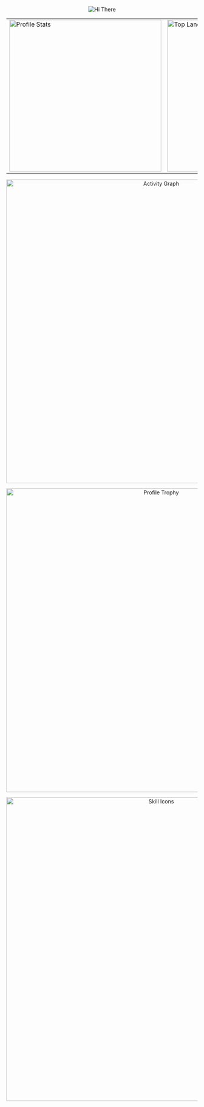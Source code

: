 <p align="center">
  <!-- https://github.com/kyechan99/capsule-render -->
  <img src="https://capsule-render.vercel.app/api?type=waving&color=gradient&height=300&&section=header&text=HI%20THERE&fontSize=90&fontAlign=50&fontAlignY=30&desc=I%20am%20wxx2786&descAlign=50&descSize=30&descAlignY=60&animation=twinkling" alt="Hi There" title="Hi There"/>
</p>

<div align="center">
  <!-- 使用 table 实现左右并排并居中 -->
  <table>
    <tr>
      <td>
        <img width="400" src="https://github-readme-stats.vercel.app/api?username=wxx2786&theme=transparent&show_icons=true&hide_border=true&show=reviews,discussions_started&hide_title=true&hide=contribs&number_format=long&count_private=true" alt="Profile Stats" title="Profile Stats" />
      </td>
      <td>
        <img width="400" src="https://github-readme-stats.vercel.app/api/top-langs/?username=wxx2786&theme=transparent&hide_border=true&layout=donut-vertical&langs_count=6" alt="Top Langs" title="Top Langs" />
      </td>
    </tr>
  </table>
</div>


<p align="center">
  <!-- https://github.com/Ashutosh00710/github-readme-activity-graph -->
  <img width="800" src="https://github-readme-activity-graph.vercel.app/graph?username=wxx2786&theme=github-compact&hide_border=true&area=true&custom_title=Activity%20Graph" alt="Activity Graph" title="Activity Graph" />
</p>

<p align="center">
  <!-- https://github.com/ryo-ma/github-profile-trophy -->
  <img width="800" src="https://github-profile-trophy.vercel.app/?username=wxx2786&no-bg=true&no-frame=true&theme=algolia&title=-MultiLanguage" alt="Profile Trophy" title="Profile Trophy" />
</p>

<p align="center">
  <!-- https://github.com/LelouchFR/skill-icons -->
  <img width="800" src="https://go-skill-icons.vercel.app/api/icons?i=linux,c,cpp,redis,kubernetes,go,matlab&titles=true" alt="Skill Icons" title="Skill Icons">
</p>

<!--
**wxx2786/wxx2786** is a ✨ _special_ ✨ repository because its `README.md` (this file) appears on your GitHub profile.

Here are some ideas to get you started:

- 🔭 I’m currently working on ...
- 🌱 I’m currently learning ...
- 👯 I’m looking to collaborate on ...
- 🤔 I’m looking for help with ...
- 💬 Ask me about ...
- 📫 How to reach me: ...
- 😄 Pronouns: ...
- ⚡ Fun fact: ...
-->

